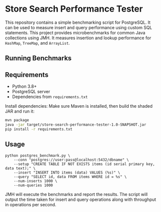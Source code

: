 # Store Search Performance Tester

This repository contains a simple benchmarking script for PostgreSQL. It can be used to measure insert and query performance using custom SQL statements.
This project provides microbenchmarks for common Java collections using JMH.
It measures insertion and lookup performance for `HashMap`, `TreeMap`, and
`ArrayList`.

## Running Benchmarks
## Requirements

- Python 3.8+
- PostgreSQL server
- Dependencies from `requirements.txt`

Install dependencies:
Make sure Maven is installed, then build the shaded JAR and run it:

```bash
mvn package
java -jar target/store-search-performance-tester-1.0-SNAPSHOT.jar
pip install -r requirements.txt
```

## Usage

```
python postgres_benchmark.py \
    --conn "postgres://user:pass@localhost:5432/dbname" \
    --setup "CREATE TABLE IF NOT EXISTS items (id serial primary key, data text);" \
    --insert "INSERT INTO items (data) VALUES (%s)" \
    --query "SELECT id, data FROM items WHERE id = %s" \
    --num-inserts 1000 \
    --num-queries 1000
```

JMH will execute the benchmarks and report the results.
The script will output the time taken for insert and query operations along with throughput in operations per second.

